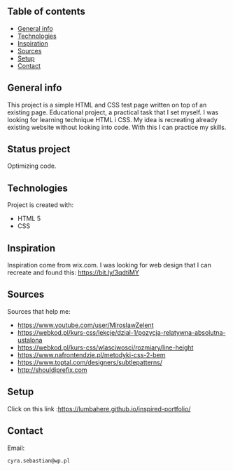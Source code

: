 ## Table of contents
* [General info](#general-info)
* [Technologies](#technologies)
* [Inspiration](#inspiration)
* [Sources](#sources)
* [Setup](#setup)
* [Contact](#contact)

## General info
This project is a simple HTML and CSS test page written on top of an existing page. Educational project, a practical task that I set myself.
I was looking for learning technique HTML i CSS. My idea is recreating already existing website without looking into code. With this I can practice my skills.

## Status project
Optimizing code.

## Technologies
Project is created with:
* HTML 5
* CSS

## Inspiration
Inspiration come from wix.com. I was looking for web design that I can recreate and found this:
https://bit.ly/3qdtiMY

## Sources
Sources that help me: 
* https://www.youtube.com/user/MiroslawZelent
* https://webkod.pl/kurs-css/lekcje/dzial-1/pozycja-relatywna-absolutna-ustalona
* https://webkod.pl/kurs-css/wlasciwosci/rozmiary/line-height
* https://www.nafrontendzie.pl/metodyki-css-2-bem
* https://www.toptal.com/designers/subtlepatterns/
* http://shouldiprefix.com

## Setup
Click on this link :https://lumbahere.github.io/inspired-portfolio/

## Contact
Email: 
```
cyra.sebastian@wp.pl
```
